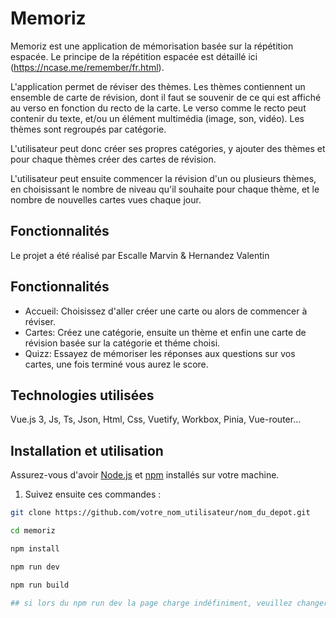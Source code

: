 # Memoriz

Memoriz est une application de mémorisation basée sur la répétition espacée. Le principe de la répétition espacée est détaillé ici (https://ncase.me/remember/fr.html).

L'application permet de réviser des thèmes. Les thèmes contiennent un ensemble de carte de révision, dont il faut se souvenir de ce qui est affiché au verso en fonction du recto de la carte. Le verso comme le recto peut contenir du texte, et/ou un élément multimédia (image, son, vidéo). Les thèmes sont regroupés par catégorie.

L'utilisateur peut donc créer ses propres catégories, y ajouter des thèmes et pour chaque thèmes créer des cartes de révision.

L'utilisateur peut ensuite commencer la révision d'un ou plusieurs thèmes, en choisissant le nombre de niveau qu'il souhaite pour chaque thème, et le nombre de nouvelles cartes vues chaque jour.

## Fonctionnalités

Le projet a été réalisé par Escalle Marvin & Hernandez Valentin

## Fonctionnalités

- Accueil: Choisissez d'aller créer une carte ou alors de commencer à réviser.
- Cartes: Créez une catégorie, ensuite un thème et enfin une carte de révision basée sur la catégorie et théme choisi.
- Quizz: Essayez de mémoriser les réponses aux questions sur vos cartes, une fois terminé vous aurez le score. 

## Technologies utilisées

Vue.js 3, Js, Ts, Json, Html, Css, Vuetify, Workbox, Pinia, Vue-router...

## Installation et utilisation

Assurez-vous d'avoir [Node.js](https://nodejs.org/) et [npm](https://www.npmjs.com/) installés sur votre machine.

1. Suivez ensuite ces commandes :

```bash
git clone https://github.com/votre_nom_utilisateur/nom_du_depot.git

cd memoriz

npm install

npm run dev 

npm run build

## si lors du npm run dev la page charge indéfiniment, veuillez changer de port en utilisant 'npm run dev -- --port 5178' ou autre
